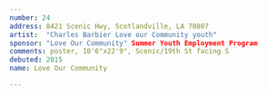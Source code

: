 ```yaml
---
number: 24
address: 8421 Scenic Hwy, Scotlandville, LA 70807
artist:  "Charles Barbier Love our Community youth"
sponsor: "Love Our Community" Summer Youth Employment Program
comments: poster, 10'6"x22'9", Scenic/19th St facing S
debuted: 2015
name: Love Our Community

---
```

